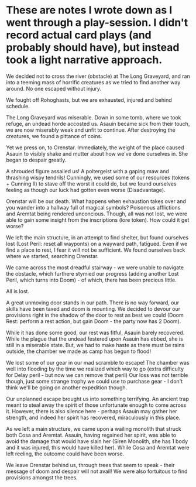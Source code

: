 # These are notes I wrote down as I went through a play-session. I didn't record actual card plays (and probably should have), but instead took a light narrative approach.

We decided not to cross the river (obstacle) at The Long Graveyard, and ran into a teeming mass of horrific creatures as we tried to find another way around. No one escaped without injury.

We fought off Rohoghasts, but we are exhausted, injured and behind schedule.

The Long Graveyard was miserable. Down in some tomb, where we took refuge, an undead horde accosted us. Asauin became sick from their touch, we are now miserably weak and unfit to continue. After destroying the creatures, we found a pittance of coins.

Yet we press on, to Orenstar. Immediately, the weight of the place caused Asauin to visibly shake and mutter about how we've done ourselves in. She began to despair greatly.

A shrouded figure assailed us! A poltergeist with a gaping maw and thrashing wispy tendrils! Cunningly, we used some of our resources (tokens + Cunning II) to stave off the worst it could do, but we found ourselves feeling as though our luck had gotten even worse (Disadvantage).

Orenstar will be our death. What happens when exhaustion takes over and you wander into a hallway full of magical symbols?
Poisonous afflictions and Aremtat being rendered unconcious.
Though, all was not lost, we were able to gain some insight from the inscriptions (lore token).
How could it get worse?

We left the main structure, in an attempt to find shelter, but found ourselves lost (Lost Peril: reset all wayponts) on a wayward path, fatigued. Even if we find a place to rest, I fear it will not be sufficient. We found ourselves back where we started, searching Orenstar.

We came across the most dreadful stairway - we were unable to navigate the obstacle, which furthere stymied our progress (adding another Lost Peril, which turns into Doom) - of which, there has been precious little.

All is lost.

A great unmoving door stands in our path. There is no way forward, our skills have been taxed and doom is mounting. We decided to devour our provisions right in the shadow of the door to rest as best we could (Doom Rest: perform a rest action, but gain Doom - the party now has 2 Doom).

While it has done some good, our rest was fitful, Asauin barely recovered. While the plague that the undead festered upon Asauin has ebbed, she is still in a miserable state. But, we had to make haste as there must be rains outside, the chamber we made as camp has begun to flood!

We lost some of our gear in our mad scramble to escape! The chamber was well into flooding by the time we realized which way to go (extra difficulty for Delay peril - but now we can remove that peril)
Our loss was not terrible though, just some strange trophy we could use to purchase gear - I don't think we'll be going on another expedition though.

Our unplanned escape brought us into something terrifying. An ancient trap meant to steal away the spirit of those unfortunate enough to come across it. However, there is also silence here - perhaps Asauin may gather her strength, and indeed her spirit has recovered, miraculously in this place.

As we left a main structure, we came upon a wailing monolith that struck both Cosa and Aremtat. Asauin, having regained her spirit, was able to avoid the damage that would have slain her (Siren Monolith, she has 1 body and it was injured, this would have killed her).
While Cosa and Aremtat were left reeling, the outcome could have been worse.

We leave Orenstar behind us, through trees that seem to speak - their message of doom and despair will not avail! We were also fortuitous to find provisions amongst the trees.
